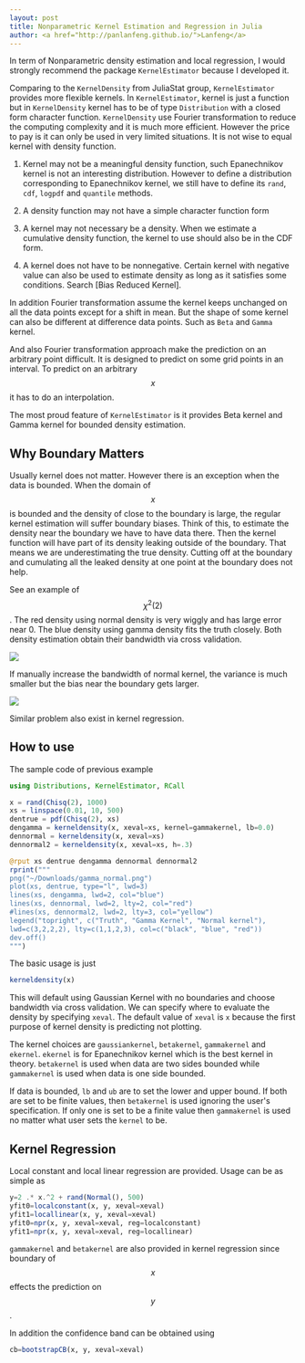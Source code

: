 ```yaml
---
layout: post
title: Nonparametric Kernel Estimation and Regression in Julia
author: <a href="http://panlanfeng.github.io/">Lanfeng</a>
---
```


In term of Nonparametric density estimation and local regression, I would strongly recommend the package `KernelEstimator` because I developed it.

Comparing to the `KernelDensity` from JuliaStat group, `KernelEstimator` provides more flexible kernels. In `KernelEstimator`, kernel is just a function but in `KernelDensity` kernel has to be of type `Distribution` with a closed form character function. `KernelDensity` use Fourier transformation to reduce the computing complexity and it is much more efficient. However the price to pay is it can only be used in very limited situations. It is not wise to equal kernel with density function. 

 1. Kernel may not be a meaningful density function, such Epanechnikov kernel is not an interesting distribution. However to define a distribution corresponding to Epanechnikov kernel, we still have to define its `rand`, `cdf`, `logpdf` and `quantile` methods.

 2. A density function may not have a simple character function form

 3. A kernel may not necessary be a density. When we estimate a cumulative density function, the kernel to use should also be in the CDF form.
 
 4. A kernel does not have to be nonnegative. Certain kernel with negative value can also be used to estimate density as long as it satisfies some conditions. Search [Bias Reduced Kernel].
 
In addition Fourier transformation assume the kernel keeps unchanged on all the data points except for a shift in mean. But the shape of some kernel can also be different at difference data points. Such as `Beta` and `Gamma` kernel.

And also Fourier transformation approach make the prediction on an arbitrary point difficult. It is designed to predict on some grid points in an interval. To predict on an arbitrary $$x$$ it has to do an interpolation.

The most proud feature of `KernelEstimator` is it provides Beta kernel and Gamma kernel for bounded density estimation. 

## Why Boundary Matters

Usually kernel does not matter. However there is an exception when the data is bounded. When the domain of $$x$$ is bounded and the density of close to the boundary is large, the regular kernel estimation will suffer boundary biases. Think of this, to estimate the density near the boundary we have to have data there. Then the kernel function will have part of its density leaking outside of the boundary. That means we are underestimating the true density. Cutting off at the boundary and cumulating all the leaked density at one point at the boundary does not help.

See an example of $$\chi^2(2)$$. The red density using normal density is very wiggly and has large error near 0. The blue density using gamma density fits the truth closely. Both density estimation obtain their bandwidth via cross validation.

![](https://ctaerg-ch3301.files.1drv.com/y3mrk52xfimk54uOn44typ8vhjTuasHBf3szwow8hmFYb7cnU1cKdw0T3ggUN4sKG4xrp3pBUuwYVjFU9djTs16ol8xwX0ixKLW1YswHEXYs7LZ_887K6MV-O_CesXZ4jDy6F_CeW5Z9sz9IA6pr2eNaslTFoUsNgvLbpe8s-lWUV0?width=480&height=480&cropmode=none)

If manually increase the bandwidth of normal kernel, the variance is much smaller but the bias near the boundary gets larger.

![](https://a9aerg-ch3302.files.1drv.com/y3mdm5rSwpc07QYb7AoNBVFeUVX9kalakxeMvkuJtmsCX81mOFpt3X6S3uOr-vGDwQos-57v85Z66vnGfHXxEh5Pq6UuEpwqVkkzxqQwq75BF-QefwLx-1kmC7KFnEi14LHJ2d43HbANAMgEqevw5kjP8wv1larMxm90FJWMUkzcrk?width=480&height=480&cropmode=none)


Similar problem also exist in kernel regression. 

## How to use

The sample code of previous example

~~~ Julia
using Distributions, KernelEstimator, RCall

x = rand(Chisq(2), 1000)
xs = linspace(0.01, 10, 500)
dentrue = pdf(Chisq(2), xs)
dengamma = kerneldensity(x, xeval=xs, kernel=gammakernel, lb=0.0)
dennormal = kerneldensity(x, xeval=xs)
dennormal2 = kerneldensity(x, xeval=xs, h=.3)

@rput xs dentrue dengamma dennormal dennormal2
rprint("""
png("~/Downloads/gamma_normal.png")
plot(xs, dentrue, type="l", lwd=3)
lines(xs, dengamma, lwd=2, col="blue")
lines(xs, dennormal, lwd=2, lty=2, col="red")
#lines(xs, dennormal2, lwd=2, lty=3, col="yellow")
legend("topright", c("Truth", "Gamma Kernel", "Normal kernel"), 
lwd=c(3,2,2,2), lty=c(1,1,2,3), col=c("black", "blue", "red"))
dev.off()
""")
~~~

The basic usage is just 

~~~ Julia
kerneldensity(x)
~~~~

This will default using Gaussian Kernel with no boundaries and choose bandwidth via cross validation. We can specify where to evaluate the density by specifying `xeval`. The default value of `xeval` is `x` because the first purpose of kernel density is predicting not plotting. 

The kernel choices are `gaussiankernel`, `betakernel`, `gammakernel` and `ekernel`. `ekernel` is for Epanechnikov kernel which is the best kernel in theory. `betakernel` is used when data are two sides bounded while `gammakernel` is used when data is one side bounded.

If data is bounded, `lb` and `ub` are to set the lower and upper bound. If both are set to be finite values, then `betakernel` is used ignoring the user's specification. If only one is set to be a finite value then `gammakernel` is used no matter what user sets the `kernel` to be.

## Kernel Regression

Local constant and local linear regression are provided. Usage can be as simple as 

~~~ julia
y=2 .* x.^2 + rand(Normal(), 500)
yfit0=localconstant(x, y, xeval=xeval)
yfit1=locallinear(x, y, xeval=xeval)
yfit0=npr(x, y, xeval=xeval, reg=localconstant)
yfit1=npr(x, y, xeval=xeval, reg=locallinear)
~~~

`gammakernel` and `betakernel` are also provided in kernel regression since boundary of $$x$$ effects the prediction on $$y$$.

In addition the confidence band can be obtained using 

~~~ julia
cb=bootstrapCB(x, y, xeval=xeval)
~~~
